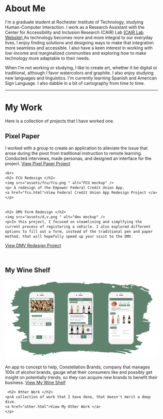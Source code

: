 
<html lang="en">
<head>
    <meta charset="UTF-8">
    <meta name="viewport" content="width=device-width, initial-scale=1.0">
    <title>Dymen Barkins</title>
</head>
<body>
    <h1>About Me</h1>
    <p>
        I'm a graduate student at Rochester Institute of Technology, studying Human-Computer Interaction. I work as a Research Assistant with the Center for Accessibility and Inclusion Research (CAIR) Lab <a href="http://cair.rit.edu/">(CAIR Lab Website) </a> As technology becomes more and more integral to our everyday lives, I enjoy finding solutions and designing ways to make that integration more seamless and accessible.  I also have a keen interest in working with low-income and marginalized communities and exploring how to make technology more adaptable to their needs.
    </p>
    <p>
        When I'm not working or studying, I like to create art, whether it be digital or traditional, although I favor watercolors and graphite. I also enjoy studying new languages and linguistics. I'm currently learning Spanish and American Sign Language. I also dabble in a bit of cartography from time to time.
    <hr>
    </p>
    <h1> My Work </h1>
    <p>Here is a collection of projects that I have worked one.</p>
    <h2> Pixel Paper </h2>
    <p>I worked with a group to create an application to alleviate the issue that arose during the pivot from traditional instruction to remote learning. Conducted interviews, made personas, and designed an interface for the project.
    <a href="https://people.rit.edu/~emc6595/HCIN620/teamWebsiteHCIN620/">View Pixel Paper Project </a>
    </p>
    
    <br>
    <h2> FCU Redesign </h2>
    <img src="assets/fcu/fcu.png " alt="FCU mockup" />
    <p> A redesign of the Empower Federal Credit Union App.
    <a href="fcu.html">View Federal Credit Union App Redesign Project </a>
    </p>


    <h2> DMV Form Redesign </h2>
    <img src="assets/d,v.png " alt="dmv mockup" />
    <p>In this project, I focused on steamlining and simplfying the current process of registering a vehicle. I also explored different options to fill out a form, instead of the traditional pen and paper method, that will hopefully speed up your visit to the DMV.
   <a href="dmv.html">View DMV Redesign Project </a>
    </p>

<br>
    <h2> My Wine Shelf </h2>
     <img src="assets/wine.png " alt="my wine shelf mockup" />
    <p>An app to concept to help, Constellation Brands, company that manages 100s of alcohol brands, gauge what their consumers like and possibly get insight on potentially trends, so they can acquire new brands to benefit their business.
     <a href="wine.html">View My Wine Shelf </a>
    </p>
   
     <h2> Other Work </h2>
    <p>A collection of work that I have done, that doesn't merit a deep dive.
    <a href="other.html">View My Other Work </a>
    </p>
    
    
    
</body>
</html>